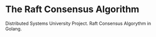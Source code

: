 # The Raft Consensus Algorithm
Distributed Systems University Project. Raft Consensus Algorythm in Golang.

